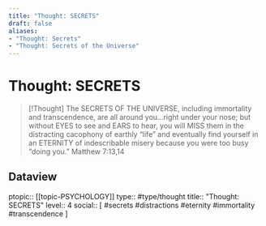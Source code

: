 ```yaml
---
title: "Thought: SECRETS"
draft: false
aliases:
- "Thought: Secrets"
- "Thought: Secrets of the Universe"
---
```

# Thought: SECRETS
> [!Thought]
> The SECRETS OF THE UNIVERSE, including immortality and transcendence, are all around you…right under your nose; but without EYES to see and EARS to hear, you will MISS them in the distracting cacophony of earthly “life” and eventually find yourself in an ETERNITY of indescribable misery because you were too busy “doing you.”
> Matthew 7:13,14

## Dataview
ptopic:: [[topic-PSYCHOLOGY]]
type:: #type/thought
title:: "Thought: SECRETS"
level:: 4
social:: [ #secrets #distractions #eternity #immortality #transcendence ]